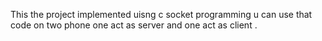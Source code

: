 
This the project implemented uisng c socket programming u can use that code on two phone one act as server and one act as client .
